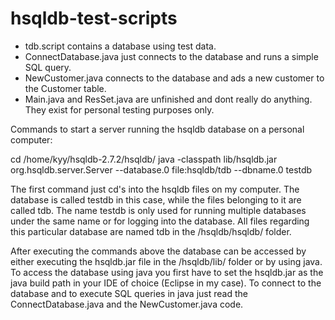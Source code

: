# hsqldb-test-scripts

- tdb.script contains a database using test data.
- ConnectDatabase.java just connects to the database and runs a simple SQL query.
- NewCustomer.java connects to the database and ads a new customer to the Customer table.
- Main.java and ResSet.java are unfinished and dont really do anything. They exist for personal testing purposes only.

Commands to start a server running the hsqldb database on a personal computer:

cd /home/kyy/hsqldb-2.7.2/hsqldb/
java -classpath lib/hsqldb.jar org.hsqldb.server.Server --database.0 file:hsqldb/tdb --dbname.0 testdb

The first command just  cd's into the hsqldb files on my computer. The database is called testdb in this case, while the files belonging to it are called tdb. The name testdb is only used for running multiple databases under the same name or for logging into the database. All files regarding this particular database are named tdb in the /hsqldb/hsqldb/ folder.

After executing the commands above the database can be accessed by either executing the hsqldb.jar file in the /hsqldb/lib/ folder or by using java. To access the database using java you first have to set the hsqldb.jar as the java build path in your IDE of choice (Eclipse in my case). To connect to the database and to execute SQL queries in java just read the ConnectDatabase.java and the NewCustomer.java code.
